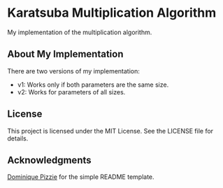 # Karatsuba Multiplication Algorithm

My implementation of the multiplication algorithm.

## About My Implementation

There are two versions of my implementation:

* v1: Works only if both parameters are the same size.
* v2: Works for parameters of all sizes.

## License

This project is licensed under the MIT License. See the LICENSE file for details.

## Acknowledgments

[Dominique Pizzie](https://gist.github.com/DomPizzie) for the simple README template.

